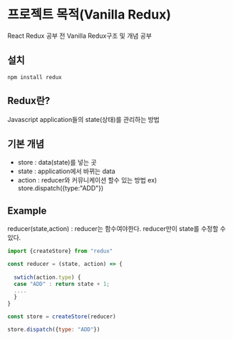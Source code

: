 # 프로젝트 목적(Vanilla Redux)
  React Redux 공부 전 Vanilla Redux구조 및 개념 공부
  
## 설치
```
npm install redux
```

## Redux란?
  Javascript application들의 state(상태)를 관리하는 방법
  
## 기본 개념
  - store   : data(state)를 넣는 곳
  - state   : application에서 바뀌는 data
  - action  : reducer와 커뮤니케이션 할수 있는 방법 ex) store.dispatch({type:"ADD"})

## Example
reducer(state,action) : reducer는 함수여야한다. reducer만이 state를 수정할 수 있다.

```javascript
import {createStore} from "redux"

const reducer = (state, action) => {
  
  swtich(action.type) {
  case "ADD" : return state + 1;
  ....
  } 
}

const store = createStore(reducer)

store.dispatch({type: "ADD"})
```

